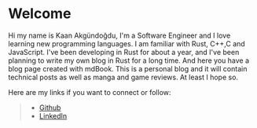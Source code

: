 # Welcome
Hi my name is Kaan Akgündoğdu, I'm a Software Engineer and I love learning new programming languages. I am familiar with Rust, C++,C and JavaScript.
I've been developing in Rust for about a year, and I've been planning to write my own blog in Rust for a long time. And here you have a blog page created with mdBook. This is a personal blog and it will contain technical posts as well as manga and game reviews. At least I hope so.

Here are my links if you want to connect or follow:

>- <a href="https://github.com/kaanakgundogdu" target="_blank">Github</a>
>- <a href="https://www.linkedin.com/in/kaanakgundogdu/" target="_blank">LinkedIn</a>